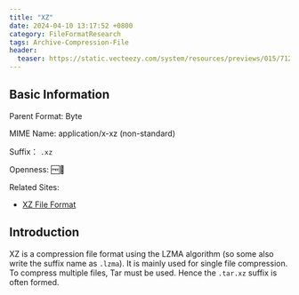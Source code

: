```yaml
---
title: "XZ"
date: 2024-04-10 13:17:52 +0800
category: FileFormatResearch
tags: Archive-Compression-File
header:
  teaser: https://static.vecteezy.com/system/resources/previews/015/712/208/large_2x/xz-file-format-icon-free-vector.jpg
---
```


## Basic Information

Parent Format: Byte

MIME Name: application/x-xz (non-standard)

Suffix： `.xz`

Openness: 🆓📖

Related Sites:

* [XZ File Format](https://tukaani.org/xz/xz-file-format.txt)

## Introduction

XZ is a compression file format using the LZMA algorithm (so some also write the suffix name as `.lzma`). It is mainly used for single file compression. To compress multiple files, Tar must be used. Hence the `.tar.xz` suffix is often formed.
